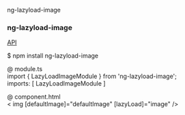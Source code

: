 

ng-lazyload-image  





### ng-lazyload-image  

[API](https://www.npmjs.com/package/ng-lazyload-image)  

$ npm install ng-lazyload-image  

@ module.ts  
import { LazyLoadImageModule } from 'ng-lazyload-image';  
imports: [ LazyLoadImageModule ]  

@ component.html  
< img [defaultImage]="defaultImage" [lazyLoad]="image" />    

